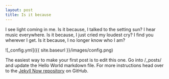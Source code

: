 ```yaml
---
layout: post
title: Is it because
---
```


I see light coming in me. Is it because, I talked to the setting sun?   I hear music everywhere. Is it because, I just cried my loudest cry?   I find you wherever I get. Is it because, I no longer know who I am?

![_config.yml]({{ site.baseurl }}/images/config.png)

The easiest way to make your first post is to edit this one. Go into /_posts/ and update the Hello World markdown file. For more instructions head over to the [Jekyll Now repository](https://github.com/barryclark/jekyll-now) on GitHub.